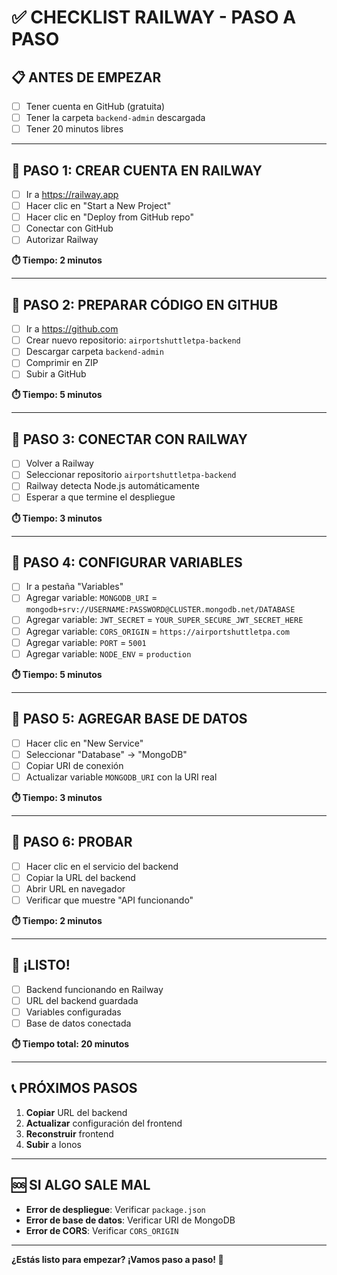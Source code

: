 # ✅ CHECKLIST RAILWAY - PASO A PASO

## 📋 ANTES DE EMPEZAR
- [ ] Tener cuenta en GitHub (gratuita)
- [ ] Tener la carpeta `backend-admin` descargada
- [ ] Tener 20 minutos libres

---

## 🎯 PASO 1: CREAR CUENTA EN RAILWAY
- [ ] Ir a https://railway.app
- [ ] Hacer clic en "Start a New Project"
- [ ] Hacer clic en "Deploy from GitHub repo"
- [ ] Conectar con GitHub
- [ ] Autorizar Railway

**⏱️ Tiempo: 2 minutos**

---

## 🎯 PASO 2: PREPARAR CÓDIGO EN GITHUB
- [ ] Ir a https://github.com
- [ ] Crear nuevo repositorio: `airportshuttletpa-backend`
- [ ] Descargar carpeta `backend-admin`
- [ ] Comprimir en ZIP
- [ ] Subir a GitHub

**⏱️ Tiempo: 5 minutos**

---

## 🎯 PASO 3: CONECTAR CON RAILWAY
- [ ] Volver a Railway
- [ ] Seleccionar repositorio `airportshuttletpa-backend`
- [ ] Railway detecta Node.js automáticamente
- [ ] Esperar a que termine el despliegue

**⏱️ Tiempo: 3 minutos**

---

## 🎯 PASO 4: CONFIGURAR VARIABLES
- [ ] Ir a pestaña "Variables"
- [ ] Agregar variable: `MONGODB_URI` = `mongodb+srv://USERNAME:PASSWORD@CLUSTER.mongodb.net/DATABASE`
- [ ] Agregar variable: `JWT_SECRET` = `YOUR_SUPER_SECURE_JWT_SECRET_HERE`
- [ ] Agregar variable: `CORS_ORIGIN` = `https://airportshuttletpa.com`
- [ ] Agregar variable: `PORT` = `5001`
- [ ] Agregar variable: `NODE_ENV` = `production`

**⏱️ Tiempo: 5 minutos**

---

## 🎯 PASO 5: AGREGAR BASE DE DATOS
- [ ] Hacer clic en "New Service"
- [ ] Seleccionar "Database" → "MongoDB"
- [ ] Copiar URI de conexión
- [ ] Actualizar variable `MONGODB_URI` con la URI real

**⏱️ Tiempo: 3 minutos**

---

## 🎯 PASO 6: PROBAR
- [ ] Hacer clic en el servicio del backend
- [ ] Copiar la URL del backend
- [ ] Abrir URL en navegador
- [ ] Verificar que muestre "API funcionando"

**⏱️ Tiempo: 2 minutos**

---

## 🎉 ¡LISTO!
- [ ] Backend funcionando en Railway
- [ ] URL del backend guardada
- [ ] Variables configuradas
- [ ] Base de datos conectada

**⏱️ Tiempo total: 20 minutos**

---

## 📞 PRÓXIMOS PASOS
1. **Copiar** URL del backend
2. **Actualizar** configuración del frontend
3. **Reconstruir** frontend
4. **Subir** a Ionos

---

## 🆘 SI ALGO SALE MAL
- **Error de despliegue**: Verificar `package.json`
- **Error de base de datos**: Verificar URI de MongoDB
- **Error de CORS**: Verificar `CORS_ORIGIN`

---

**¿Estás listo para empezar? ¡Vamos paso a paso! 🚀**
